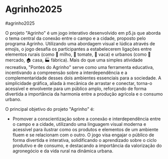 # Agrinho2025
#agrinho2025

O projeto "Agrinho" é um jogo interativo desenvolvido em p5.js que aborda o tema central da conexão entre o campo e a cidade, proposto pelo programa Agrinho. Utilizando uma abordagem visual e lúdica através de emojis, o jogo desafia os participantes a estabelecerem ligações entre elementos rurais (como 🌽 milho, 🍅 tomate, 🐄 vaca) e urbanos (como 🏪 mercado, 🏠 casa, 🏭 fábrica). Mais do que uma simples atividade recreativa, "Pontes do Agrinho" serve como uma ferramenta educativa, incentivando a compreensão sobre a interdependência e a complementaridade desses dois ambientes essenciais para a sociedade. A simplicidade gráfica, aliada à mecânica de arrastar e conectar, torna-o acessível e envolvente para um público amplo, reforçando de forma divertida a importância da harmonia entre a produção agrícola e o consumo urbano.



O principal objetivo do projeto "Agrinho" é:
 * Promover a conscientização sobre a conexão e interdependência entre o campo e a cidade, utilizando uma linguagem visual moderna e acessível para ilustrar como os produtos e elementos de um ambiente fluem e se relacionam com o outro. O jogo visa engajar o público de forma divertida e interativa, solidificando o aprendizado sobre o ciclo produtivo e de consumo, e destacando a importância da valorização do agronegócio e da vida rural na dinâmica urbana.

